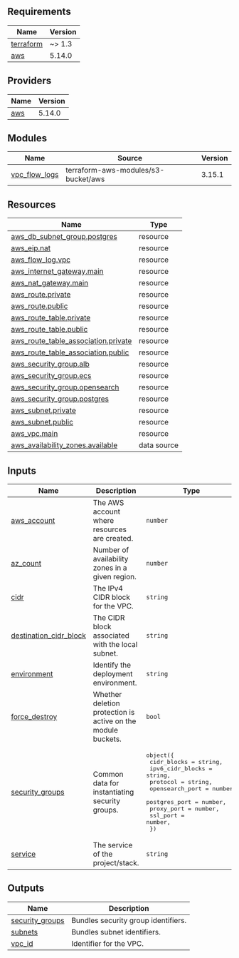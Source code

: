 <!-- BEGIN_TF_DOCS -->
## Requirements

| Name | Version |
|------|---------|
| <a name="requirement_terraform"></a> [terraform](#requirement\_terraform) | ~> 1.3 |
| <a name="requirement_aws"></a> [aws](#requirement\_aws) | 5.14.0 |

## Providers

| Name | Version |
|------|---------|
| <a name="provider_aws"></a> [aws](#provider\_aws) | 5.14.0 |

## Modules

| Name | Source | Version |
|------|--------|---------|
| <a name="module_vpc_flow_logs"></a> [vpc\_flow\_logs](#module\_vpc\_flow\_logs) | terraform-aws-modules/s3-bucket/aws | 3.15.1 |

## Resources

| Name | Type |
|------|------|
| [aws_db_subnet_group.postgres](https://registry.terraform.io/providers/hashicorp/aws/5.14.0/docs/resources/db_subnet_group) | resource |
| [aws_eip.nat](https://registry.terraform.io/providers/hashicorp/aws/5.14.0/docs/resources/eip) | resource |
| [aws_flow_log.vpc](https://registry.terraform.io/providers/hashicorp/aws/5.14.0/docs/resources/flow_log) | resource |
| [aws_internet_gateway.main](https://registry.terraform.io/providers/hashicorp/aws/5.14.0/docs/resources/internet_gateway) | resource |
| [aws_nat_gateway.main](https://registry.terraform.io/providers/hashicorp/aws/5.14.0/docs/resources/nat_gateway) | resource |
| [aws_route.private](https://registry.terraform.io/providers/hashicorp/aws/5.14.0/docs/resources/route) | resource |
| [aws_route.public](https://registry.terraform.io/providers/hashicorp/aws/5.14.0/docs/resources/route) | resource |
| [aws_route_table.private](https://registry.terraform.io/providers/hashicorp/aws/5.14.0/docs/resources/route_table) | resource |
| [aws_route_table.public](https://registry.terraform.io/providers/hashicorp/aws/5.14.0/docs/resources/route_table) | resource |
| [aws_route_table_association.private](https://registry.terraform.io/providers/hashicorp/aws/5.14.0/docs/resources/route_table_association) | resource |
| [aws_route_table_association.public](https://registry.terraform.io/providers/hashicorp/aws/5.14.0/docs/resources/route_table_association) | resource |
| [aws_security_group.alb](https://registry.terraform.io/providers/hashicorp/aws/5.14.0/docs/resources/security_group) | resource |
| [aws_security_group.ecs](https://registry.terraform.io/providers/hashicorp/aws/5.14.0/docs/resources/security_group) | resource |
| [aws_security_group.opensearch](https://registry.terraform.io/providers/hashicorp/aws/5.14.0/docs/resources/security_group) | resource |
| [aws_security_group.postgres](https://registry.terraform.io/providers/hashicorp/aws/5.14.0/docs/resources/security_group) | resource |
| [aws_subnet.private](https://registry.terraform.io/providers/hashicorp/aws/5.14.0/docs/resources/subnet) | resource |
| [aws_subnet.public](https://registry.terraform.io/providers/hashicorp/aws/5.14.0/docs/resources/subnet) | resource |
| [aws_vpc.main](https://registry.terraform.io/providers/hashicorp/aws/5.14.0/docs/resources/vpc) | resource |
| [aws_availability_zones.available](https://registry.terraform.io/providers/hashicorp/aws/5.14.0/docs/data-sources/availability_zones) | data source |

## Inputs

| Name | Description | Type | Default | Required |
|------|-------------|------|---------|:--------:|
| <a name="input_aws_account"></a> [aws\_account](#input\_aws\_account) | The AWS account where resources are created. | `number` | n/a | yes |
| <a name="input_az_count"></a> [az\_count](#input\_az\_count) | Number of availability zones in a given region. | `number` | n/a | yes |
| <a name="input_cidr"></a> [cidr](#input\_cidr) | The IPv4 CIDR block for the VPC. | `string` | n/a | yes |
| <a name="input_destination_cidr_block"></a> [destination\_cidr\_block](#input\_destination\_cidr\_block) | The CIDR block associated with the local subnet. | `string` | n/a | yes |
| <a name="input_environment"></a> [environment](#input\_environment) | Identify the deployment environment. | `string` | n/a | yes |
| <a name="input_force_destroy"></a> [force\_destroy](#input\_force\_destroy) | Whether deletion protection is active on the module buckets. | `bool` | n/a | yes |
| <a name="input_security_groups"></a> [security\_groups](#input\_security\_groups) | Common data for instantiating security groups. | <pre>object({<br>    cidr_blocks      = string,<br>    ipv6_cidr_blocks = string,<br>    protocol         = string,<br>    opensearch_port  = number,<br>    postgres_port    = number,<br>    proxy_port       = number,<br>    ssl_port         = number,<br>  })</pre> | n/a | yes |
| <a name="input_service"></a> [service](#input\_service) | The service of the project/stack. | `string` | n/a | yes |

## Outputs

| Name | Description |
|------|-------------|
| <a name="output_security_groups"></a> [security\_groups](#output\_security\_groups) | Bundles security group identifiers. |
| <a name="output_subnets"></a> [subnets](#output\_subnets) | Bundles subnet identifiers. |
| <a name="output_vpc_id"></a> [vpc\_id](#output\_vpc\_id) | Identifier for the VPC. |
<!-- END_TF_DOCS -->